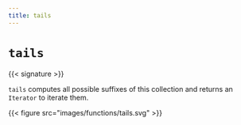 ```yaml
---
title: tails
---
```


# `tails`

{{< signature >}}

`tails` computes all possible suffixes of this collection and returns an `Iterator` to iterate them.

{{< figure src="images/functions/tails.svg" >}}
